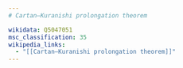 ```yaml
---
# Cartan–Kuranishi prolongation theorem

wikidata: Q5047051
msc_classification: 35
wikipedia_links:
  - "[[Cartan–Kuranishi prolongation theorem]]"
---
```

